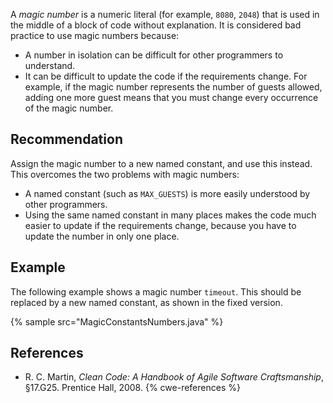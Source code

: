 A *magic number* is a numeric literal (for example, `8080`, `2048`) that is used in the middle of a block of code without explanation. It is considered bad practice to use magic numbers because:

* A number in isolation can be difficult for other programmers to understand.
* It can be difficult to update the code if the requirements change. For example, if the magic number represents the number of guests allowed, adding one more guest means that you must change every occurrence of the magic number.

## Recommendation
Assign the magic number to a new named constant, and use this instead. This overcomes the two problems with magic numbers:

* A named constant (such as `MAX_GUESTS`) is more easily understood by other programmers.
* Using the same named constant in many places makes the code much easier to update if the requirements change, because you have to update the number in only one place.

## Example
The following example shows a magic number `timeout`. This should be replaced by a new named constant, as shown in the fixed version.

{% sample src="MagicConstantsNumbers.java" %}

## References
* R. C. Martin, *Clean Code: A Handbook of Agile Software Craftsmanship*, &sect;17.G25. Prentice Hall, 2008.
{% cwe-references %}
